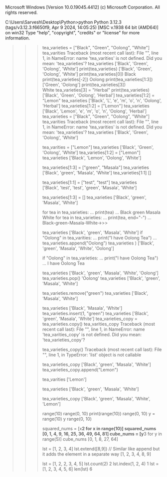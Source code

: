 Microsoft Windows [Version 10.0.19045.4412]
(c) Microsoft Corporation. All rights reserved.

C:\Users\Sarvesh\Desktop\Python>python
Python 3.12.3 (tags/v3.12.3:f6650f9, Apr  9 2024, 14:05:25) [MSC v.1938 64 bit (AMD64)] on win32
Type "help", "copyright", "credits" or "license" for more information.
>>> tea_varieties = ["Black", "Green", "Oolong", "White"]
>>> tea_varities
Traceback (most recent call last):
  File "<stdin>", line 1, in <module>
NameError: name 'tea_varities' is not defined. Did you mean: 'tea_varieties'?
>>> tea_varieties
['Black', 'Green', 'Oolong', 'White']
>>> print(tea_varieties)
['Black', 'Green', 'Oolong', 'White']
>>> print(tea_varieties[0])
Black
>>> print(tea_varieties[-2]) 
Oolong
>>> print(tea_varieties[1:3]) 
['Green', 'Oolong']
>>> print(tea_varieties[3])   
White
>>> tea_varieties[3] = "Herbal" 
>>> print(tea_varieties)        
['Black', 'Green', 'Oolong', 'Herbal']
>>> tea_varieties[1:2] = "Lemon" 
>>> tea_varieties
['Black', 'L', 'e', 'm', 'o', 'n', 'Oolong', 'Herbal']
>>> tea_varieties[1:2] = ["Lemon"] 
>>> tea_varieties
['Black', 'Lemon', 'e', 'm', 'o', 'n', 'Oolong', 'Herbal']
>>> tea_varieties = ["Black", "Green", "Oolong", "White"]
>>> tea_varities
Traceback (most recent call last):
  File "<stdin>", line 1, in <module>
NameError: name 'tea_varities' is not defined. Did you mean: 'tea_varieties'?
>>> tea_varieties
['Black', 'Green', 'Oolong', 'White']
>>>
>>>
>>> tea_varities = ["Lemon"]
>>> tea_varieties
['Black', 'Green', 'Oolong', 'White']
>>> tea_varieties[1:2] = ["Lemon"]
>>> tea_varieties
['Black', 'Lemon', 'Oolong', 'White']
>>>
>>>
>>> tea_varieties[1:3] = ["green", "Masala"]
>>> tea_varieties
['Black', 'green', 'Masala', 'White']
>>> tea_varieties[1:1]
[]
>>>
>>> 
>>> tea_varieties[1:1] = ["test", "test"] 
>>> tea_varieties      
['Black', 'test', 'test', 'green', 'Masala', 'White']
>>>
>>> 
>>> tea_varieties[1:3] = []
>>> tea_varieties
['Black', 'green', 'Masala', 'White']
>>>
>>> 
>>> for tea in tea_varieties:
...     print(tea)
... 
Black
green
Masala
White
>>> for tea in tea_varieties:
...     print(tea, end="-")
... 
Black-green-Masala-White->>> 
>>> 
>>> 
>>> tea_varieties
['Black', 'green', 'Masala', 'White']
>>> if "Oolong" in tea_varities:
...     print("I have Oolong Tea")
...
>>> tea_varieties.append("Oolong")
>>> tea_varieties                )
['Black', 'green', 'Masala', 'White', 'Oolong']
>>>
>>> if "Oolong" in tea_varieties:
...     print("I have Oolong Tea")
...
I have Oolong Tea
>>>
>>> tea_varieties
['Black', 'green', 'Masala', 'White', 'Oolong']
>>> tea_varieties.pop()
'Oolong'
>>> tea_varieties
['Black', 'green', 'Masala', 'White']
>>>
>>> 
>>> tea_varieties.remove("green")
>>> tea_varieties
['Black', 'Masala', 'White']
>>>
>>> 
>>> tea_varieties
['Black', 'Masala', 'White']
>>> tea_varieties.insert(1, "green") 
>>> tea_varieties
['Black', 'green', 'Masala', 'White']
>>> tea_varieties_copy = tea_varieties.copy()
>>> tea_varities_copy
Traceback (most recent call last):
  File "<stdin>", line 1, in <module>
NameError: name 'tea_varities_copy' is not defined. Did you mean: 'tea_varieties_copy'?
>>>
>>> 
>>> tea_varieties_copy()
Traceback (most recent call last):
  File "<stdin>", line 1, in <module>
TypeError: 'list' object is not callable
>>>     
>>> 
>>> tea_varieties_copy
['Black', 'green', 'Masala', 'White']
>>> tea_varieties_copy.append("Lemon") 
>>> 
>>> tea_varities
['Lemon']
>>>
>>> tea_varieties
['Black', 'green', 'Masala', 'White']
>>>
>>> tea_varieties_copy
['Black', 'green', 'Masala', 'White', 'Lemon']
>>>
>>> 
>>> 
>>> 
>>> range(10)
range(0, 10)
>>> print(range(10)) 
range(0, 10)
>>> y = range(10) 
>>> y
range(0, 10)
>>>
>>>
>>>
>>> squared_nums = [x**2 for x in range(10)]
>>> squared_nums
[0, 1, 4, 9, 16, 25, 36, 49, 64, 81]
>>> cube_nums = [y**3 for y in range(5)]
>>> cube_nums
[0, 1, 8, 27, 64]
>>>
>>> lst = [1, 2, 3, 4]
>>> lst.extend([8,9])               // Similar like append but it adds the element in a separate way
[1, 2, 3, 4, 8, 9]
>>>
>>>
>>> lst = [1, 2, 2, 3, 4, 5]
>>> lst.count(2)
2
>>> lst.index(1, 2, 4)
1
>>> lst = [1, 2, 3, 4, 5, 6]
>>> len(lst)
6